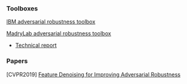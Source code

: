 ### Toolboxes
[IBM adversarial robustness toolbox](https://github.com/IBM/adversarial-robustness-toolbox)

[MadryLab adversarial robustness toolbox](https://github.com/MadryLab/robustness)
  - [Technical report](https://arxiv.org/pdf/1807.01069.pdf)

### Papers
[CVPR2019] [Feature Denoising for Improving Adversarial Robustness](https://arxiv.org/abs/1812.03411)
